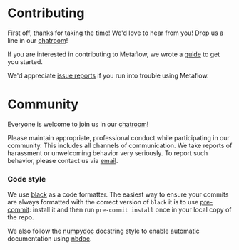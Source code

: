 # Contributing

First off, thanks for taking the time! We'd love to hear from you! Drop us a line in our [chatroom](http://chat.metaflow.org)!

If you are interested in contributing to Metaflow, we wrote a [guide](https://docs.metaflow.org/introduction/contributing-to-metaflow#contributing-code-and-issues)
to get you started. 

We'd appreciate [issue reports](https://github.com/Netflix/metaflow/issues) if you run into trouble using Metaflow.

# Community

Everyone is welcome to join us in our [chatroom](http://chat.metaflow.org)!

Please maintain appropriate, professional conduct while participating in our community. This includes all channels of
communication. We take reports of harassment or unwelcoming behavior very seriously. To report such behavior, please 
contact us via [email](mailto:help@metaflow.org). 

### Code style

We use [black](https://black.readthedocs.io/en/stable/) as a code formatter. The easiest way to ensure your commits are always formatted with the correct version of `black` it is to use [pre-commit](https://pre-commit.com/): install it and then run `pre-commit install` once in your local copy of the repo.

We also follow the [numpydoc](https://numpydoc.readthedocs.io/en/latest/format.html) docstring style to enable automatic documentation using [nbdoc](https://github.com/outerbounds/nbdoc).
